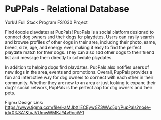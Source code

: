 # PuPPals - Relational Database
YorkU Full Stack Program FS1030 Project

Find doggie playdates at PupPals!
PupPals is a social platform designed to connect dog owners and their dogs for playdates. Users can easily search and browse profiles of other dogs in their area, including their photo, name, breed, size, age, and energy level, making it easy to find the perfect playdate match for their dogs. They can also add other dogs to their friend list and message them directly to schedule playdates.

In addition to helping dogs find playdates, PupPals also notifies users of new dogs in the area, events and promotions. Overall, PupPals provides a fun and interactive way for dog owners to connect with each other in their community. Whether they are new to an area or just looking to expand their dog's social network, PupPals is the perfect app for dog owners and their pets.

Figma Design Link:
https://www.figma.com/file/HaMJbXliECEywGZ3WAd5gr/PupPals?node-id=0%3A1&t=JVUmwWMKJY4v9ocW-1
